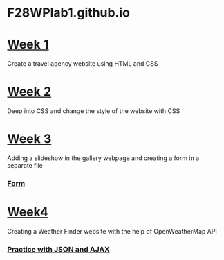 <!DOCTYPE html>
<html>
<body>
  <div class="container">
    <div class="one">
      <h1>F28WPlab1.github.io</h1>
    </div>
    <div class="two">
      <h1><a href="https://ay2027.github.io/week1/index.html">Week 1</a></h1>
      <p>Create a travel agency website using HTML and CSS</p>
    </div>
    <div class="three">
      <h1><a href="https://ay2027.github.io/week2/index.html">Week 2</a></h1>
      <p>Deep into CSS and change the style of the website with CSS</p>
    </div>
    <div class="four">
      <h1><a href="https://ay2027.github.io/week3/gallery.html">Week 3</a></h1>
      <p>Adding a slideshow in the gallery webpage and creating a form in a separate file</p>
       <h3><a href="https://ay2027.github.io/week3/form.html">Form</a></h3>
    </div>
    <div class="five">
      <h1><a href="https://ay2027.github.io/week4/index.html">Week4</a></h1>    
     <p>Creating a Weather Finder website with the help of OpenWeatherMap API</p>
     <h3><a href="https://ay2027.github.io/Practice-with-Json-and-Ajax">Practice with JSON and AJAX</a></h3>
    </div>
  </div>
</body>
</html>
